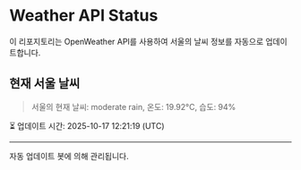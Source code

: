 
# Weather API Status

이 리포지토리는 OpenWeather API를 사용하여 서울의 날씨 정보를 자동으로 업데이트합니다.

## 현재 서울 날씨
> 서울의 현재 날씨: moderate rain, 온도: 19.92°C, 습도: 94%

⏳ 업데이트 시간: 2025-10-17 12:21:19 (UTC)

---
자동 업데이트 봇에 의해 관리됩니다.
